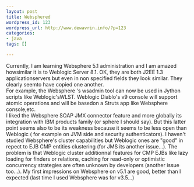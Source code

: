 ```yaml
--- 
layout: post
title: Websphered
wordpress_id: 123
wordpress_url: http://www.dewavrin.info/?p=123
categories: 
- java
tags: []

---
```

Currently, I am learning Websphere 5.1 administration and I am amazed howsimilar it is to Weblogic Server 8.1. OK, they are both J2EE 1.3 applicationservers but even in non specified fields they look similar. They clearly seemto have copied one another.<br />For example, the Websphere &#39;s wsadmin tool can now be used in Jython scripts like Weblogic&#39;sWLST. Weblogic Diablo&#39;s v9 console will support atomic operations and will be basedon a Struts app like Websphere console,etc. <br />I liked the Websphere SOAP JMX connector feature and more globally its integration with IBM products family (or sphere I should say). But this latter point seems also to be its weakness because it seems to be less open than Weblogic ( for example on JVM side and security authenticators). I haven&#39;t studied Websphere&#39;s cluster capabilities but Weblogic ones are "good" in repect to EJB CMP entities clustering (for JMS its another issue...). The problem is that Weblogic cluster additionnal features for CMP EJBs like lazy loading for finders or relations, caching for read-only or optimistic concurrency strategies are often unknown by developers (another issue too...). My first impressions on Websphere on v5.1 are good, better than I expected (last time I used Websphere was for v3.5...)<br />
